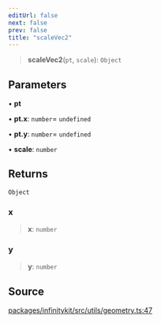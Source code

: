 ```yaml
---
editUrl: false
next: false
prev: false
title: "scaleVec2"
---
```


> **scaleVec2**(`pt`, `scale`): `Object`

## Parameters

• **pt**

• **pt\.x**: `number`= `undefined`

• **pt\.y**: `number`= `undefined`

• **scale**: `number`

## Returns

`Object`

### x

> **x**: `number`

### y

> **y**: `number`

## Source

[packages/infinitykit/src/utils/geometry.ts:47](https://github.com/nodenogg-in/alpha-p2p/blob/265a0e2/packages/infinitykit/src/utils/geometry.ts#L47)
